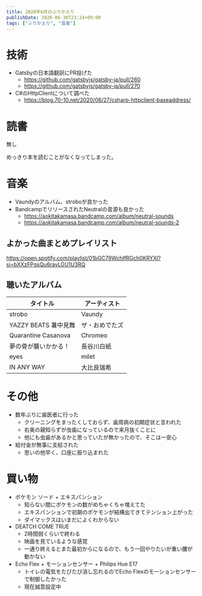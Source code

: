 ```yaml
---
title: 2020年6月のふりかえり
publishDate: 2020-06-30T23:24+09:00
tags: ["ふりかえり", "音楽"]
---
```


# 技術

- Gatsbyの日本語翻訳にPR投げた
  - https://github.com/gatsbyjs/gatsby-ja/pull/260
  - https://github.com/gatsbyjs/gatsby-ja/pull/270
- C#のHttpClientについて調べた
  - https://blog.70-10.net/2020/06/27/csharp-httpclient-baseaddress/

# 読書

無し

めっきり本を読むことがなくなってしまった。

# 音楽

- Vaundyのアルバム、stroboが良かった
- BandcampでリリースされたNeutralの音源も良かった
  - https://aokitakamasa.bandcamp.com/album/neutral-sounds
  - https://aokitakamasa.bandcamp.com/album/neutral-sounds-2

## よかった曲まとめプレイリスト

https://open.spotify.com/playlist/01bGC79WchIfRGch0KRYXl?si=bXXzFPgsQu6rayLGU1U3RQ

## 聴いたアルバム

| タイトル             | アーティスト   |
| -------------------- | -------------- |
| strobo               | Vaundy         |
| YAZZY BEATS 暑中見舞 | ザ・おめでたズ |
| Quarantine Casanova  | Chromeo        |
| 夢の骨が襲いかかる！ | 長谷川白紙     |
| eyes                 | milet          |
| IN ANY WAY           | 大比良瑞希     |

# その他

- 数年ぶりに歯医者に行った
  - クリーニングをまったくしておらず、歯周病の初期症状と言われた
  - 右奥の親知らずが虫歯になっているので来月抜くことに
  - 他にも虫歯があるかと思っていたが無かったので、そこは一安心
- 給付金が無事に支給された
  - 思いの他早く、口座に振り込まれた

# 買い物

- ポケモン ソード + エキスパンション
  - 知らない間にポケモンの数がめちゃくちゃ増えてた
  - エキスパンションで初期のポケモンが結構出てきてテンション上がった
  - ダイマックスはいまだによくわからない
- DEATCH COME TRUE
  - 2時間弱くらいで終わる
  - 映画を見ているような感覚
  - 一通り終えるとまた最初からになるので、もう一回やりたいが重い腰が動かない
- Echo Flex + モーションセンサー + Philips Hue E17
  - トイレの電気をたびたび消し忘れるのでEcho Flexのモーションセンサーで制御したかった
  - 現在誠意設定中
